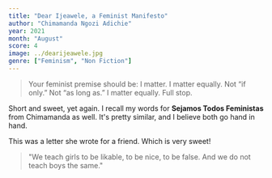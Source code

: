 ```yaml
---
title: "Dear Ijeawele, a Feminist Manifesto"
author: "Chimamanda Ngozi Adichie"
year: 2021
month: "August"
score: 4
image: ../dearijeawele.jpg
genre: ["Feminism", "Non Fiction"]
---
```


> Your feminist premise should be: I matter. I matter equally. Not “if only.” Not “as long as.” I matter equally. Full stop.

Short and sweet, yet again. I recall my words for **Sejamos Todos Feministas** from Chimamanda as well. It's pretty similar, and I believe both go hand in hand.

This was a letter she wrote for a friend. Which is very sweet!

> "We teach girls to be likable, to be nice, to be false. And we do not teach boys the same."
